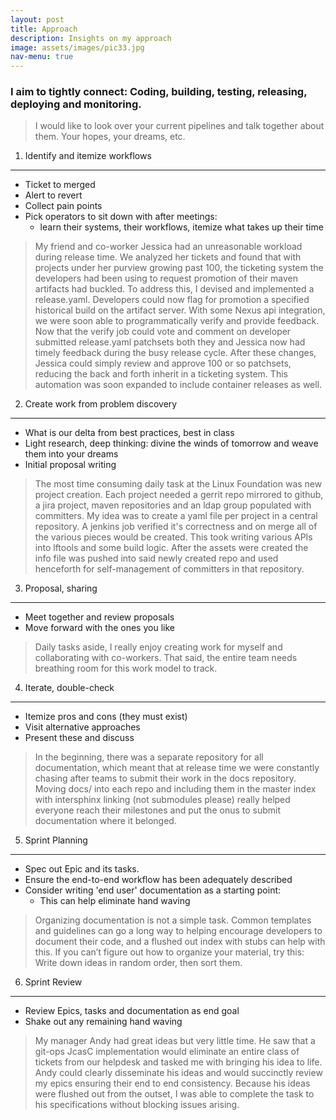 ```yaml
---
layout: post
title: Approach
description: Insights on my approach
image: assets/images/pic33.jpg
nav-menu: true
---
```



### I aim to tightly connect: Coding, building, testing, releasing, deploying and monitoring.

> I would like to look over your current pipelines and talk together about them. Your hopes, your dreams, etc.

1) Identify and itemize workflows
-------------------------------
* Ticket to merged
* Alert to revert
* Collect pain points
* Pick operators to sit down with after meetings:
  * learn their systems, their workflows, itemize what takes up their time

>My friend and co-worker Jessica had an unreasonable workload during release time.
We analyzed her tickets and found that with projects under her purview growing past 100,
the ticketing system the developers had been using to request promotion of their maven artifacts had buckled.
To address this, I devised and implemented a release.yaml. Developers could now flag for promotion a specified historical build on the artifact server.
With some Nexus api integration, we were soon able to programmatically verify and provide feedback.
Now that the verify job could vote and comment on developer submitted release.yaml patchsets both they and Jessica now had timely feedback during the busy release cycle.
After these changes, Jessica could simply review and approve 100 or so patchsets, reducing the back and forth inherit in a ticketing system.
This automation was soon expanded to include container releases as well.

2) Create work from problem discovery
-----------------------------------
* What is our delta from best practices, best in class
* Light research, deep thinking: divine the winds of tomorrow and weave them into your dreams
* Initial proposal writing

>The most time consuming daily task at the Linux Foundation was new project creation.
Each project needed a gerrit repo mirrored to github, a jira project, maven repositories
and an ldap group populated with committers. My idea was to create a yaml file per project in a central repository.
A jenkins job verified it's correctness and on merge all of the various pieces would be created.
This took writing various APIs into lftools and some build logic. After the assets were created the info file was pushed into said newly created repo
and used henceforth for self-management of committers in that repository.


3) Proposal, sharing
------------------

* Meet together and review proposals
* Move forward with the ones you like

> Daily tasks aside, I really enjoy creating work for myself and collaborating with co-workers.
That said, the entire team needs breathing room for this work model to track.

4) Iterate, double-check
----------------------

* Itemize pros and cons (they must exist)
* Visit alternative approaches
* Present these and discuss

>In the beginning, there was a separate repository for all documentation,
which meant that at release time we were constantly chasing after teams to submit their work in the docs repository.
Moving docs/ into each repo and including them in the master index with intersphinx linking (not submodules please)
really helped everyone reach their milestones and put the onus to submit documentation where it belonged.


5) Sprint Planning
----------------

* Spec out Epic and its tasks.
* Ensure the end-to-end workflow has been adequately described
* Consider writing 'end user' documentation as a starting point:
  * This can help eliminate hand waving

>Organizing documentation is not a simple task. Common templates and guidelines can go a long way to helping encourage
developers to document their code, and a flushed out index with stubs can help with this.
If you can’t figure out how to organize your material, try this: Write down ideas in random order, then sort them.

6) Sprint Review
-------------

* Review Epics, tasks and documentation as end goal
* Shake out any remaining hand waving

>My manager Andy had great ideas but very little time.
He saw that a git-ops JcasC implementation would eliminate an entire class of tickets from our helpdesk and tasked me with bringing his idea to life.
Andy could clearly disseminate his ideas and would succinctly review my epics ensuring their end to end consistency.
Because his ideas were flushed out from the outset, I was able to complete the task to his specifications without blocking issues arising.
